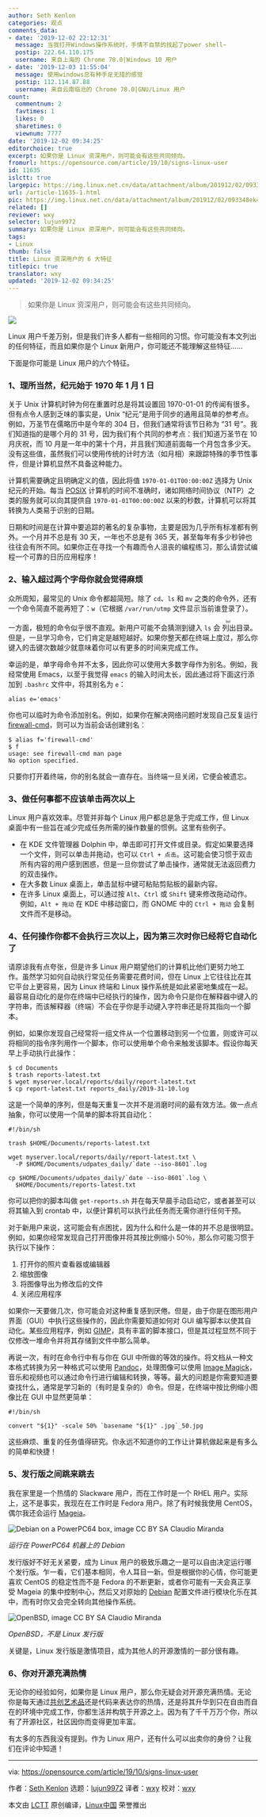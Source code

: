 ```yaml
---
author: Seth Kenlon
categories: 观点
comments_data:
- date: '2019-12-02 22:12:31'
  message: 当我打开Windows操作系统时，手情不自禁的找起了power shell~
  postip: 222.64.110.175
  username: 来自上海的 Chrome 78.0|Windows 10 用户
- date: '2019-12-03 11:55:04'
  message: 使用windows总有种手足无措的感觉
  postip: 112.114.87.88
  username: 来自云南临沧的 Chrome 78.0|GNU/Linux 用户
count:
  commentnum: 2
  favtimes: 1
  likes: 0
  sharetimes: 0
  viewnum: 7777
date: '2019-12-02 09:34:25'
editorchoice: true
excerpt: 如果你是 Linux 资深用户，则可能会有这些共同倾向。
fromurl: https://opensource.com/article/19/10/signs-linux-user
id: 11635
islctt: true
largepic: https://img.linux.net.cn/data/attachment/album/201912/02/093348ek4jcyvj4wahytwq.jpg
url: /article-11635-1.html
pic: https://img.linux.net.cn/data/attachment/album/201912/02/093348ek4jcyvj4wahytwq.jpg.thumb.jpg
related: []
reviewer: wxy
selector: lujun9972
summary: 如果你是 Linux 资深用户，则可能会有这些共同倾向。
tags:
- Linux
thumb: false
title: Linux 资深用户的 6 大特征
titlepic: true
translator: wxy
updated: '2019-12-02 09:34:25'
---
```



> 
> 如果你是 Linux 资深用户，则可能会有这些共同倾向。
> 
> 
> 


![](/data/attachment/album/201912/02/093348ek4jcyvj4wahytwq.jpg)


Linux 用户千差万别，但是我们许多人都有一些相同的习惯。你可能没有本文列出的任何特征，而且如果你是个 Linux 新用户，你可能还不能理解这些特征……


下面是你可能是 Linux 用户的六个特征。


### 1、理所当然，纪元始于 1970 年 1 月 1 日


关于 Unix 计算机时钟为何在重置时总是将其设置回 1970-01-01 的传闻有很多。但有点令人感到乏味的事实是，Unix “纪元”是用于同步的通用且简单的参考点。例如，万圣节在儒略历中是今年的 304 日，但我们通常将该节日称为 “31 号”。我们知道指的是哪个月的 31 号，因为我们有个共同的参考点：我们知道万圣节在 10 月庆祝，而 10 月是一年中的第十个月，并且我们知道前面每一个月包含多少天。没有这些值，虽然我们可以使用传统的计时方法（如月相）来跟踪特殊的季节性事件，但是计算机显然不具备这种能力。


计算机需要确定且明确定义的值，因此将值 `1970-01-01T00:00:00Z` 选择为 Unix 纪元的开始。每当 [POSIX](https://opensource.com/article/19/7/what-posix-richard-stallman-explains) 计算机的时间不准确时，诸如网络时间协议（NTP）之类的服务就可以向其提供自 `1970-01-01T00:00:00Z` 以来的秒数，计算机可以将其转换为人类易于识别的日期。


日期和时间是在计算中要追踪的著名的复杂事物，主要是因为几乎所有标准都有例外。一个月并不总是有 30 天，一年也不总是有 365 天，甚至每年有多少秒钟也往往会有所不同。如果你正在寻找一个有趣而令人沮丧的编程练习，那么请尝试编程一个可靠的日历应用程序！


### 2、输入超过两个字母你就会觉得麻烦


众所周知，最常见的 Unix 命令都超简短。除了 `cd`、`ls` 和 `mv` 之类的命令外，还有一个命令简直不能再短了：`w`（它根据 `/var/run/utmp` 文件显示当前谁登录了）。


一方面，极短的命令似乎很不直观。新用户可能不会猜测到键入 `ls` 会<ruby> 列出 <rt>  list </rt></ruby>目录。但是，一旦学习命令，它们肯定是越短越好。如果你整天都在终端上度过，那么你键入的击键次数越少就意味着你可以有更多的时间来完成工作。


幸运的是，单字母命令并不太多，因此你可以使用大多数字母作为别名。例如，我经常使用 Emacs，以至于我觉得 `emacs` 的输入时间太长，因此通过将下面这行添加到 `.bashrc` 文件中，将其别名为 `e`：



```
alias e='emacs'
```

你也可以临时为命令添加别名。例如，如果你在解决网络问题时发现自己反复运行 [firewall-cmd](https://opensource.com/article/19/7/make-linux-stronger-firewalls)，则可以为当前会话创建别名：



```
$ alias f='firewall-cmd'
$ f
usage: see firewall-cmd man page
No option specified.
```

只要你打开着终端，你的别名就会一直存在。当终端一旦关闭，它便会被遗忘。


### 3、做任何事都不应该单击两次以上


Linux 用户喜欢效率。尽管并非每个 Linux 用户都总是急于完成工作，但 Linux 桌面中有一些旨在减少完成任务所需的操作数量的惯例。这里有些例子。


* 在 KDE 文件管理器 Dolphin 中，单击即可打开文件或目录。假定如果要选择一个文件，则可以单击并拖动，也可以 `Ctrl + 点击`。这可能会使习惯于双击所有内容的用户感到困惑，但是一旦你尝试了单击操作，通常就无法返回费力的双击操作。
* 在大多数 Linux 桌面上，单击鼠标中键可粘贴剪贴板的最新内容。
* 在许多 Linux 桌面上，可以通过按 `Alt`、`Ctrl` 或 `Shift` 键来修改拖动动作。例如，`Alt + 拖动` 在 KDE 中移动窗口，而 GNOME 中的 `Ctrl + 拖动` 会复制文件而不是移动。


### 4、任何操作你都不会执行三次以上，因为第三次时你已经将它自动化了


请原谅我有点夸张，但是许多 Linux 用户期望他们的计算机比他们更努力地工作。虽然学习如何自动执行常见任务需要花费时间，但在 Linux 上它往往比在其它平台上更容易，因为 Linux 终端和 Linux 操作系统是如此紧密地集成在一起。最容易自动化的是你在终端中已经执行的操作，因为命令只是你在解释器中键入的字符串，而该解释器（终端）不会在乎你是手动键入字符串还是将其指向一个脚本。


例如，如果你发现自己经常将一组文件从一个位置移动到另一个位置，则或许可以将相同的指令序列用作一个脚本，你可以使用单个命令来触发该脚本。假设你每天早上手动执行此操作：



```
$ cd Documents
$ trash reports-latest.txt
$ wget myserver.local/reports/daily/report-latest.txt
$ cp report-latest.txt reports_daily/2019-31-10.log
```

这是一个简单的序列，但是每天重复一次并不是消磨时间的最有效方法。做一点点抽象，你可以使用一个简单的脚本将其自动化：



```
#!/bin/sh

trash $HOME/Documents/reports-latest.txt

wget myserver.local/reports/daily/report-latest.txt \
  -P $HOME/Documents/udpates_daily/`date --iso-8601`.log

cp $HOME/Documents/udpates_daily/`date --iso-8601`.log \
  $HOME/Documents/reports-latest.txt
```

你可以把你的脚本叫做 `get-reports.sh` 并在每天早晨手动启动它，或者甚至可以将其输入到 crontab 中，以便计算机可以执行此任务而无需你进行任何干预。


对于新用户来说，这可能会有点困扰，因为什么和什么是一体的并不总是很明显。例如，如果你经常发现自己打开图像并将其按比例缩小 50％，那么你可能习惯于执行以下操作：


1. 打开你的照片查看器或编辑器
2. 缩放图像
3. 将图像导出为修改后的文件
4. 关闭应用程序


如果你一天要做几次，你可能会对这种重复感到厌倦。但是，由于你是在图形用户界面（GUI）中执行这些操作的，因此你需要知道如何对 GUI 编写脚本以使其自动化。某些应用程序，例如 [GIMP](https://www.gimp.org/)，具有丰富的脚本接口，但是其过程显然不同于仅修改一堆命令并将其存储到文件中那么简单。


再说一次，有时在命令行中有与你在 GUI 中所做的等效的操作。将文档从一种文本格式转换为另一种格式可以使用 [Pandoc](https://opensource.com/article/19/5/convert-markdown-to-word-pandoc)，处理图像可以使用 [Image Magick](https://opensource.com/article/17/8/imagemagick)，音乐和视频也可以通过命令行进行编辑和转换，等等。最大的问题是你需要知道要查找什么，通常是学习新的（有时是复杂的）命令。但是，在终端中按比例缩小图像比在 GUI 中显然更简单：



```
#!/bin/sh

convert "${1}" -scale 50% `basename "${1}" .jpg`_50.jpg
```

这些麻烦、重复的任务值得研究。你永远不知道你的工作让计算机做起来是有多么的简单和快捷！


### 5、发行版之间跳来跳去


我在家里是一个热情的 Slackware 用户，而在工作时是一个 RHEL 用户。实际上，这不是事实，我现在在工作时是 Fedora 用户。除了有时候我使用 CentOS，偶尔我还会运行 [Mageia](http://mageia.org)。


![Debian on a PowerPC64 box, image CC BY SA Claudio Miranda](/data/attachment/album/201912/02/093429jvh9lni6xzhlxyih.png "Debian on a PowerPC64 box")


*运行在 PowerPC64 机器上的 Debian*


发行版好不好无关紧要，成为 Linux 用户的极致乐趣之一是可以自由决定运行哪个发行版。乍一看，它们基本相同，令人耳目一新。但是根据你的心情，你可能更喜欢 CentOS 的稳定性而不是 Fedora 的不断更新，或者你可能有一天会真正享受 Mageia 的集中控制中心，然后又对原始的 [Debian](http://debian.org) 配置文件进行模块化乐在其中，而有时你又会完全转向其他操作系统。


![OpenBSD, image CC BY SA Claudio Miranda](/data/attachment/album/201912/02/093431s6mcefaau91qezme.jpg "OpenBSD")


*OpenBSD，不是 Linux 发行版*


关键是，Linux 发行版是激情项目，成为其他人的开源激情的一部分很有趣。


### 6、你对开源充满热情


无论你的经验如何，如果你是 Linux 用户，那么你无疑会对开源充满热情。无论你是每天通过[共创艺术品](http://freesvg.org)还是代码来表达你的热情，还是将其升华到只在自由而自在的环境中完成工作，你都生活并构筑于开源之上。因为有了千千万万个你，所以有了开源社区，社区因你而变得更加丰富。


有太多的东西我没有提到。作为 Linux 用户，还有什么可以出卖你的身份？让我们在评论中知道！




---


via: <https://opensource.com/article/19/10/signs-linux-user>


作者：[Seth Kenlon](https://opensource.com/users/seth) 选题：[lujun9972](https://github.com/lujun9972) 译者：[wxy](https://github.com/wxy) 校对：[wxy](https://github.com/wxy)


本文由 [LCTT](https://github.com/LCTT/TranslateProject) 原创编译，[Linux中国](https://linux.cn/) 荣誉推出